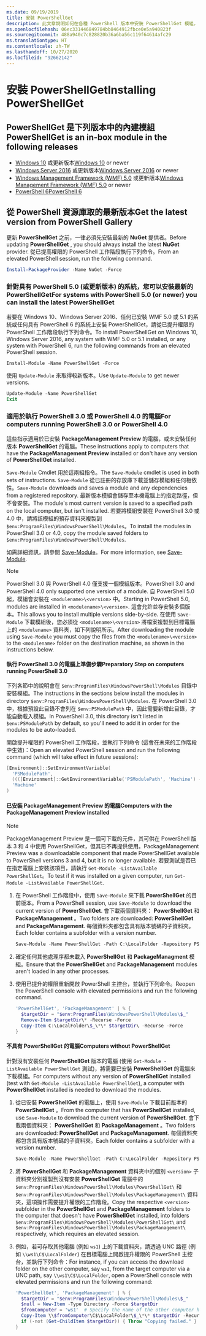 ```yaml
---
ms.date: 09/19/2019
title: 安裝 PowerShellGet
description: 此文章說明如何在各種 PowerShell 版本中安裝 PowerShellGet 模組。
ms.openlocfilehash: 06ec331446849784bb8464912fbce0e5a940823f
ms.sourcegitcommit: 488a940c7c828820b36a6ba56c119f64614afc29
ms.translationtype: HT
ms.contentlocale: zh-TW
ms.lasthandoff: 10/27/2020
ms.locfileid: "92662142"
---
```

# <a name="installing-powershellget"></a><span data-ttu-id="c89c0-103">安裝 PowerShellGet</span><span class="sxs-lookup"><span data-stu-id="c89c0-103">Installing PowerShellGet</span></span>

## <a name="powershellget-is-an-in-box-module-in-the-following-releases"></a><span data-ttu-id="c89c0-104">PowerShellGet 是下列版本中的內建模組</span><span class="sxs-lookup"><span data-stu-id="c89c0-104">PowerShellGet is an in-box module in the following releases</span></span>

- <span data-ttu-id="c89c0-105">[Windows 10](https://www.microsoft.com/windows) 或更新版本</span><span class="sxs-lookup"><span data-stu-id="c89c0-105">[Windows 10](https://www.microsoft.com/windows) or newer</span></span>
- <span data-ttu-id="c89c0-106">[Windows Server 2016](/windows-server/windows-server) 或更新版本</span><span class="sxs-lookup"><span data-stu-id="c89c0-106">[Windows Server 2016](/windows-server/windows-server) or newer</span></span>
- <span data-ttu-id="c89c0-107">[Windows Management Framework (WMF) 5.0](https://www.microsoft.com/download/details.aspx?id=50395) 或更新版本</span><span class="sxs-lookup"><span data-stu-id="c89c0-107">[Windows Management Framework (WMF) 5.0](https://www.microsoft.com/download/details.aspx?id=50395) or newer</span></span>
- [<span data-ttu-id="c89c0-108">PowerShell 6</span><span class="sxs-lookup"><span data-stu-id="c89c0-108">PowerShell 6</span></span>](https://github.com/PowerShell/PowerShell/releases)

## <a name="get-the-latest-version-from-powershell-gallery"></a><span data-ttu-id="c89c0-109">從 PowerShell 資源庫取的最新版本</span><span class="sxs-lookup"><span data-stu-id="c89c0-109">Get the latest version from PowerShell Gallery</span></span>

<span data-ttu-id="c89c0-110">更新 **PowerShellGet** 之前，一律必須先安裝最新的 **NuGet** 提供者。</span><span class="sxs-lookup"><span data-stu-id="c89c0-110">Before updating **PowerShellGet** , you should always install the latest **NuGet** provider.</span></span> <span data-ttu-id="c89c0-111">從已提高權限的 PowerShell 工作階段執行下列命令。</span><span class="sxs-lookup"><span data-stu-id="c89c0-111">From an elevated PowerShell session, run the following command.</span></span>

```powershell
Install-PackageProvider -Name NuGet -Force
```

### <a name="for-systems-with-powershell-50-or-newer-you-can-install-the-latest-powershellget"></a><span data-ttu-id="c89c0-112">針對具有 PowerShell 5.0 (或更新版本) 的系統，您可以安裝最新的 PowerShellGet</span><span class="sxs-lookup"><span data-stu-id="c89c0-112">For systems with PowerShell 5.0 (or newer) you can install the latest PowerShellGet</span></span>

<span data-ttu-id="c89c0-113">若要在 Windows 10、Windows Server 2016、任何已安裝 WMF 5.0 或 5.1 的系統或任何具有 PowerShell 6 的系統上安裝 PowerShellGet，請從已提升權限的 PowerShell 工作階段執行下列命令。</span><span class="sxs-lookup"><span data-stu-id="c89c0-113">To install PowerShellGet on Windows 10, Windows Server 2016, any system with WMF 5.0 or 5.1 installed, or any system with PowerShell 6, run the following commands from an elevated PowerShell session.</span></span>

```powershell
Install-Module -Name PowerShellGet -Force
```

<span data-ttu-id="c89c0-114">使用 `Update-Module` 來取得較新版本。</span><span class="sxs-lookup"><span data-stu-id="c89c0-114">Use `Update-Module` to get newer versions.</span></span>

```powershell
Update-Module -Name PowerShellGet
Exit
```

### <a name="for-computers-running-powershell-30-or-powershell-40"></a><span data-ttu-id="c89c0-115">適用於執行 PowerShell 3.0 或 PowerShell 4.0 的電腦</span><span class="sxs-lookup"><span data-stu-id="c89c0-115">For computers running PowerShell 3.0 or PowerShell 4.0</span></span>

<span data-ttu-id="c89c0-116">這些指示適用於已安裝 **PackageManagement Preview** 的電腦，或未安裝任何版本 **PowerShellGet** 的電腦。</span><span class="sxs-lookup"><span data-stu-id="c89c0-116">These instructions apply to computers that have the **PackageManagement Preview** installed or don't have any version of **PowerShellGet** installed.</span></span>

<span data-ttu-id="c89c0-117">`Save-Module` Cmdlet 用於這兩組指令。</span><span class="sxs-lookup"><span data-stu-id="c89c0-117">The `Save-Module` cmdlet is used in both sets of instructions.</span></span> <span data-ttu-id="c89c0-118">`Save-Module` 從已註冊的存放庫下載並儲存模組和任何相依性。</span><span class="sxs-lookup"><span data-stu-id="c89c0-118">`Save-Module` downloads and saves a module and any dependencies from a registered repository.</span></span> <span data-ttu-id="c89c0-119">最新版本模組會儲存至本機電腦上的指定路徑，但不會安裝。</span><span class="sxs-lookup"><span data-stu-id="c89c0-119">The module's most current version is saved to a specified path on the local computer, but isn't installed.</span></span> <span data-ttu-id="c89c0-120">若要將模組安裝在 PowerShell 3.0 或 4.0 中，請將該模組的預存資料夾複製到 `$env:ProgramFiles\WindowsPowerShell\Modules`。</span><span class="sxs-lookup"><span data-stu-id="c89c0-120">To install the modules in PowerShell 3.0 or 4.0, copy the module saved folders to `$env:ProgramFiles\WindowsPowerShell\Modules`.</span></span>

<span data-ttu-id="c89c0-121">如需詳細資訊，請參閱 [Save-Module](/powershell/module/PowershellGet/Save-Module)。</span><span class="sxs-lookup"><span data-stu-id="c89c0-121">For more information, see [Save-Module](/powershell/module/PowershellGet/Save-Module).</span></span>

> [!NOTE]
> <span data-ttu-id="c89c0-122">PowerShell 3.0 與 PowerShell 4.0 僅支援一個模組版本。</span><span class="sxs-lookup"><span data-stu-id="c89c0-122">PowerShell 3.0 and PowerShell 4.0 only supported one version of a module.</span></span> <span data-ttu-id="c89c0-123">自 PowerShell 5.0 起，模組會安裝在 `<modulename>\<version>` 中。</span><span class="sxs-lookup"><span data-stu-id="c89c0-123">Starting in PowerShell 5.0, modules are installed in `<modulename>\<version>`.</span></span> <span data-ttu-id="c89c0-124">這會允許並存安裝多個版本。</span><span class="sxs-lookup"><span data-stu-id="c89c0-124">This allows you to install multiple versions side-by-side.</span></span> <span data-ttu-id="c89c0-125">在使用 `Save-Module` 下載模組後，您必須從 `<modulename>\<version>` 將檔案複製到目標電腦上的 `<modulename>` 資料夾，如下列說明所示。</span><span class="sxs-lookup"><span data-stu-id="c89c0-125">After downloading the module using `Save-Module` you must copy the files from the `<modulename>\<version>` to the `<modulename>` folder on the destination machine, as shown in the instructions below.</span></span>

#### <a name="preparatory-step-on-computers-running-powershell-30"></a><span data-ttu-id="c89c0-126">執行 PowerShell 3.0 的電腦上準備步驟</span><span class="sxs-lookup"><span data-stu-id="c89c0-126">Preparatory Step on computers running PowerShell 3.0</span></span>

<span data-ttu-id="c89c0-127">下列各節中的說明會在 `$env:ProgramFiles\WindowsPowerShell\Modules` 目錄中安裝模組。</span><span class="sxs-lookup"><span data-stu-id="c89c0-127">The instructions in the sections below install the modules in directory `$env:ProgramFiles\WindowsPowerShell\Modules`.</span></span>
<span data-ttu-id="c89c0-128">在 PowerShell 3.0 中，根據預設此目錄不會列在 `$env:PSModulePath` 中，因此需要新增此目錄，才能自動載入模組。</span><span class="sxs-lookup"><span data-stu-id="c89c0-128">In PowerShell 3.0, this directory isn't listed in `$env:PSModulePath` by default, so you'll need to add it in order for the modules to be auto-loaded.</span></span>

<span data-ttu-id="c89c0-129">開啟提升權限的 PowerShell 工作階段，並執行下列命令 (這會在未來的工作階段中生效)：</span><span class="sxs-lookup"><span data-stu-id="c89c0-129">Open an elevated PowerShell session and run the following command (which will take effect in future sessions):</span></span>

```powershell
[Environment]::SetEnvironmentVariable(
  'PSModulePath',
  ((([Environment]::GetEnvironmentVariable('PSModulePath', 'Machine') -split ';') + "$env:ProgramFiles\WindowsPowerShell\Modules") -join ';'),
  'Machine'
)
```

#### <a name="computers-with-the-packagemanagement-preview-installed"></a><span data-ttu-id="c89c0-130">已安裝 PackageManagement Preview 的電腦</span><span class="sxs-lookup"><span data-stu-id="c89c0-130">Computers with the PackageManagement Preview installed</span></span>

> [!NOTE]
> <span data-ttu-id="c89c0-131">PackageManagement Preview 是一個可下載的元件，其可供在 PowerShell 版本 3 和 4 中使用 PowerShellGet，但其已不再提供使用。</span><span class="sxs-lookup"><span data-stu-id="c89c0-131">PackageManagement Preview was a downloadable component that made PowerShellGet available to PowerShell versions 3 and 4, but it is no longer available.</span></span>
> <span data-ttu-id="c89c0-132">若要測試是否已在指定電腦上安裝該項目，請執行 `Get-Module -ListAvailable PowerShellGet`。</span><span class="sxs-lookup"><span data-stu-id="c89c0-132">To test if it was installed on a given computer, run `Get-Module -ListAvailable PowerShellGet`.</span></span>

1. <span data-ttu-id="c89c0-133">在 PowerShell 工作階段中，使用 `Save-Module` 來下載 **PowerShellGet** 的目前版本。</span><span class="sxs-lookup"><span data-stu-id="c89c0-133">From a PowerShell session, use `Save-Module` to download the current version of **PowerShellGet**.</span></span> <span data-ttu-id="c89c0-134">會下載兩個資料夾： **PowerShellGet** 和 **PackageManagement** 。</span><span class="sxs-lookup"><span data-stu-id="c89c0-134">Two folders are downloaded: **PowerShellGet** and **PackageManagement**.</span></span> <span data-ttu-id="c89c0-135">每個資料夾都包含具有版本號碼的子資料夾。</span><span class="sxs-lookup"><span data-stu-id="c89c0-135">Each folder contains a subfolder with a version number.</span></span>

   ```powershell
   Save-Module -Name PowerShellGet -Path C:\LocalFolder -Repository PSGallery
   ```

1. <span data-ttu-id="c89c0-136">確定任何其他處理序都未載入 **PowerShellGet** 和 **PackageManagment** 模組。</span><span class="sxs-lookup"><span data-stu-id="c89c0-136">Ensure that the **PowerShellGet** and **PackageManagement** modules aren't loaded in any other processes.</span></span>

1. <span data-ttu-id="c89c0-137">使用已提升的權限重新開啟 PowerShell 主控台，並執行下列命令。</span><span class="sxs-lookup"><span data-stu-id="c89c0-137">Reopen the PowerShell console with elevated permissions and run the following command.</span></span>

   ```powershell
   'PowerShellGet', 'PackageManagement' | % {
     $targetDir = "$env:ProgramFiles\WindowsPowerShell\Modules\$_"
     Remove-Item $targetDir\* -Recurse -Force
     Copy-Item C:\LocalFolder\$_\*\* $targetDir\ -Recurse -Force
   }
   ```

#### <a name="computers-without-powershellget"></a><span data-ttu-id="c89c0-138">不具有 PowerShellGet 的電腦</span><span class="sxs-lookup"><span data-stu-id="c89c0-138">Computers without PowerShellGet</span></span>

<span data-ttu-id="c89c0-139">針對沒有安裝任何 **PowerShellGet** 版本的電腦 (使用 `Get-Module -ListAvailable PowerShellGet` 測試)，將需要已安裝 **PowerShellGet** 的電腦來下載模組。</span><span class="sxs-lookup"><span data-stu-id="c89c0-139">For computers without any version of **PowerShellGet** installed (test with `Get-Module -ListAvailable PowerShellGet`), a computer with **PowerShellGet** installed is needed to download the modules.</span></span>

1. <span data-ttu-id="c89c0-140">從已安裝 **PowerShellGet** 的電腦上，使用 `Save-Module` 下載目前版本的 **PowerShellGet** 。</span><span class="sxs-lookup"><span data-stu-id="c89c0-140">From the computer that has **PowerShellGet** installed, use `Save-Module` to download the current version of **PowerShellGet**.</span></span> <span data-ttu-id="c89c0-141">會下載兩個資料夾： **PowerShellGet** 和 **PackageManagement** 。</span><span class="sxs-lookup"><span data-stu-id="c89c0-141">Two folders are downloaded: **PowerShellGet** and **PackageManagement**.</span></span> <span data-ttu-id="c89c0-142">每個資料夾都包含具有版本號碼的子資料夾。</span><span class="sxs-lookup"><span data-stu-id="c89c0-142">Each folder contains a subfolder with a version number.</span></span>

   ```powershell
   Save-Module -Name PowerShellGet -Path C:\LocalFolder -Repository PSGallery
   ```

1. <span data-ttu-id="c89c0-143">將 **PowerShellGet** 和 **PackageManagement** 資料夾中的個別 `<version>` 子資料夾分別複製到沒有安裝 **PowerShellGet** 電腦中的 `$env:ProgramFiles\WindowsPowerShell\Modules\PowerShellGet\` 和 `$env:ProgramFiles\WindowsPowerShell\Modules\PackageManagement\` 資料夾，這項操作需要提升權限的工作階段。</span><span class="sxs-lookup"><span data-stu-id="c89c0-143">Copy the respective `<version>` subfolder in the **PowerShellGet** and **PackageManagement** folders to the computer that doesn't have **PowerShellGet** installed, into folders `$env:ProgramFiles\WindowsPowerShell\Modules\PowerShellGet\` and `$env:ProgramFiles\WindowsPowerShell\Modules\PackageManagement\` respectively, which requires an elevated session.</span></span>

1. <span data-ttu-id="c89c0-144">例如，若可存取其他電腦 (例如 `ws1`) 上的下載資料夾，請透過 UNC 路徑 (例如 `\\ws1\C$\LocalFolder`) 在目標電腦上開啟提升權限的 PowerShell 主控台，並執行下列命令：</span><span class="sxs-lookup"><span data-stu-id="c89c0-144">For instance, if you can access the download folder on the other computer, say `ws1`, from the target computer via a UNC path, say `\\ws1\C$\LocalFolder`, open a PowerShell console with elevated permissions and run the following command:</span></span>

   ```powershell
   'PowerShellGet', 'PackageManagement' | % {
     $targetDir = "$env:ProgramFiles\WindowsPowerShell\Modules\$_"
     $null = New-Item -Type Directory -Force $targetDir
     $fromComputer = 'ws1'  # Specify the name of the other computer here.
     Copy-Item \\$fromComputer\C$\LocalFolder\$_\*\* $targetDir -Recurse -Force
     if (-not (Get-ChildItem $targetDir)) { Throw "Copying failed." }
   }
   ```
